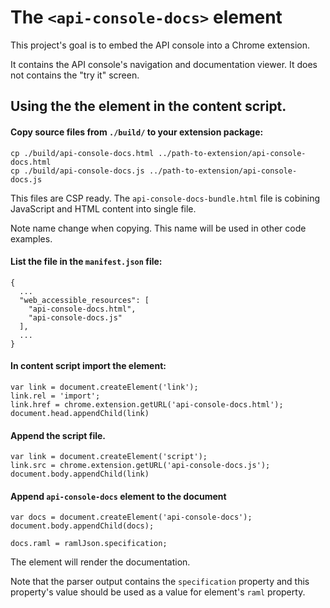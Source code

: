 # The `<api-console-docs>` element

This project's goal is to embed the API console into a Chrome extension.

It contains the API console's navigation and documentation viewer.
It does not contains the "try it" screen.

## Using the the element in the content script.

#### Copy source files from `./build/` to your extension package:

```
cp ./build/api-console-docs.html ../path-to-extension/api-console-docs.html
cp ./build/api-console-docs.js ../path-to-extension/api-console-docs.js
```

This files are CSP ready. The `api-console-docs-bundle.html` file is cobining
JavaScript and HTML content into single file.

Note name change when copying. This name will be used in other code examples.

#### List the file in the `manifest.json` file:

```
{
  ...
  "web_accessible_resources": [
    "api-console-docs.html",
    "api-console-docs.js"
  ],
  ...
}
```

#### In content script import the element:

```
var link = document.createElement('link');
link.rel = 'import';
link.href = chrome.extension.getURL('api-console-docs.html');
document.head.appendChild(link)
```

#### Append the script file.
```
var link = document.createElement('script');
link.src = chrome.extension.getURL('api-console-docs.js');
document.body.appendChild(link)
```

#### Append `api-console-docs` element to the document

```
var docs = document.createElement('api-console-docs');
document.body.appendChild(docs);

docs.raml = ramlJson.specification;
```

The element will render the documentation.

Note that the parser output contains the `specification` property and this
property's value should be used as a value for element's `raml` property.
